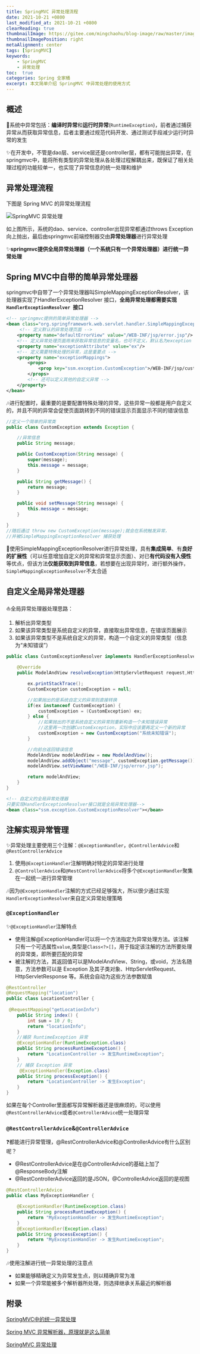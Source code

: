 ```yaml
---
title: SpringMVC 异常处理流程
date: 2021-10-21 +0800
last_modified_at: 2021-10-21 +0800
clearReading: true
thumbnailImage: https://gitee.com/mingchaohu/blog-image/raw/master/image/springMVC_Exception.png
thumbnailImagePosition: right
metaAlignment: center
tags: [SpringMVC]
keywords:
    - SpringMVC
    - 异常处理
toc:  true
categories: Spring 全家桶
excerpt: 本文简单介绍 SpringMVC 中异常处理的使用方式
---
```

<!--toc-->

## 概述

:book:系统中异常包括：**编译时异常**和**运行时异常**(`RuntimeException`)，前者通过捕获异常从而获取异常信息，后者主要通过规范代码开发、通过测试手段减少运行时异常的发生

:sparkles:在开发中，不管是dao层、service层还是controller层，都有可能抛出异常，在springmvc中，能将所有类型的异常处理从各处理过程解耦出来，既保证了相关处理过程的功能较单一，也实现了异常信息的统一处理和维护

## 异常处理流程

下图是 Spring MVC 的异常处理流程

![SpringMVC 异常处理](https://gitee.com/mingchaohu/blog-image/raw/master/image/springMVC_Exception.png)

如上图所示，系统的dao、service、controller出现异常都通过throws Exception向上抛出，最后由springmvc前端控制器交由**异常处理器**进行异常处理

:sparkles:**springmvc提供全局异常处理器（一个系统只有一个异常处理器）进行统一异常处理**

## Spring MVC中自带的简单异常处理器

springmvc中自带了一个异常处理器叫SimpleMappingExceptionResolver，该处理器实现了HandlerExceptionResolver 接口，**全局异常处理都需要实现`HandlerExceptionResolver `接口**

```xml
<!-- springmvc提供的简单异常处理器 -->
<bean class="org.springframework.web.servlet.handler.SimpleMappingExceptionResolver">
     <!-- 定义默认的异常处理页面 -->
    <property name="defaultErrorView" value="/WEB-INF/jsp/error.jsp"/>
    <!-- 定义异常处理页面用来获取异常信息的变量名，也可不定义，默认名为exception --> 
    <property name="exceptionAttribute" value="ex"/>
    <!-- 定义需要特殊处理的异常，这是重要点 --> 
    <property name="exceptionMappings">
        <props>
            <prop key="ssm.exception.CustomException">/WEB-INF/jsp/custom_error.jsp</prop>
        </props>
        <!-- 还可以定义其他的自定义异常 -->
    </property>
</bean>
```

:notes:进行配置时，最重要的是要配置特殊处理的异常，这些异常一般都是用户自定义的，并且不同的异常会促使页面跳转到不同的错误显示页面显示不同的错误信息

```java
//定义一个简单的异常类
public class CustomException extends Exception {

    //异常信息
    public String message;

    public CustomException(String message) {
        super(message);
        this.message = message;
    }

    public String getMessage() {
        return message;
    }

    public void setMessage(String message) {
        this.message = message;
    }

}
//随后通过 throw new CustomException(message);就会在系统触发异常，
//并被SimpleMappingExceptionResolver 捕获处理
```

:notebook:使用SimpleMappingExceptionResolver进行异常处理，具有**集成简单**、有**良好的扩展性**（可以任意增加自定义的异常和异常显示页面）、对已**有代码没有入侵性**等优点，但该方法**仅能获取到异常信息**，若想要在出现异常时，进行额外操作，`SimpleMappingExceptionResolver`不太合适

## 自定义全局异常处理器

:sailboat:全局异常处理器处理思路：

1. 解析出异常类型
2. 如果该异常类型是系统自定义的异常，直接取出异常信息，在错误页面展示
3. 如果该异常类型不是系统自定义的异常，构造一个自定义的异常类型（信息为“未知错误”）

```java
public class CustomExceptionResolver implements HandlerExceptionResolver {

    @Override
    public ModelAndView resolveException(HttpServletRequest request,HttpServletResponse response, Object handler, Exception ex) {

        ex.printStackTrace();
        CustomException customException = null;

        //如果抛出的是系统自定义的异常则直接转换
        if(ex instanceof CustomException) {
            customException = (CustomException) ex;
        } else {
            //如果抛出的不是系统自定义的异常则重新构造一个未知错误异常
            //这里再一次创建CustomException，实际中应该要再定义一个新的异常
            customException = new CustomException("系统未知错误");
        }

        //向前台返回错误信息
        ModelAndView modelAndView = new ModelAndView();
        modelAndView.addObject("message", customException.getMessage());
        modelAndView.setViewName("/WEB-INF/jsp/error.jsp");

        return modelAndView;
    }
}
```

```xml
<!-- 自定义的全局异常处理器
只要实现HandlerExceptionResolver接口就是全局异常处理器-->
<bean class="ssm.exception.CustomExceptionResolver"></bean> 
```

## 注解实现异常管理

:sparkles:异常处理主要使用三个注解：`@ExceptionHandler`，`@ControllerAdvice`和`@RestControllerAdvice`

1. 使用`@ExceptionHandler`注解明确对特定的异常进行处理
2. `@ControllerAdvice`和`@RestControllerAdvice`将多个`@ExceptionHandler`聚集在一起统一进行异常管理

:notes:因为`@ExceptionHandler`注解的方式已经足够强大，所以很少通过实现`HandlerExceptionResolver`来自定义异常处理策略

### `@ExceptionHandler`

:sparkles:`@ExceptionHandler`注解特点

- 使用注解@ExceptionHandler可以将一个方法指定为异常处理方法。该注解只有一个可选属性`value`,类型是`Class<?>[]`，用于指定该注解的方法所要处理的异常类，即所要匹配的异常
- 被注解的方法，其返回值可以是ModelAndView、String，或void，方法名随意，方法参数可以是 Exception 及其子类对象、HttpServletRequest、HttpServletResponse 等。系统会自动为这些方法参数赋值

```java
@RestController
@RequestMapping("location")
public class LocationController {
    
 @RequestMapping("getLocationInfo")
    public String index() {
        int sum = 10 / 0;
        return "locationInfo";
    }
    //捕获 RuntimeException 异常
    @ExceptionHandler(RuntimeException.class)
    public String processRuntimeException() {
        return "LocationController -> 发生RuntimeException";
    }
    // 捕获 Exception 异常
     @ExceptionHandler(Exception.class)
    public String processException() {
        return "LocationController -> 发生Exception";
    }
}
```

如果在每个Controller里面都写异常解析器还是很麻烦的，可以使用`@RestControllerAdvice`或者`@ControllerAdvice`统一处理异常

### `@RestControllerAdvice`&`@ControllerAdvice`

:question:都能进行异常管理，@RestControllerAdvice和@ControllerAdvice有什么区别呢？

- @RestControllerAdvice是在@ControllerAdvice的基础上加了@ResponseBody注解
- @RestControllerAdvice返回的是JSON，@ControllerAdvice返回的是视图

```java
@RestControllerAdvice
public class MyExceptionHandler {

    @ExceptionHandler(RuntimeException.class)
    public String processRuntimeException() {
        return "MyExceptionHandler -> 发生RuntimeException";
    }
    @ExceptionHandler(Exception.class)
    public String processException() {
        return "MyExceptionHandler -> 发生RuntimeException";
    }
}
```

:notes:使用注解进行统一异常处理的注意点

- 如果能够精确定义为异常发生点，则以精确异常为准
- 如果一个异常能被多个解析器所处理，则选择继承关系最近的解析器

## 附录

[SpringMVC中的统一异常处理](https://blog.csdn.net/eson_15/article/details/51731567)

[Spring MVC 异常解析器，原理就是这么简单](https://cloud.tencent.com/developer/article/1650039)

[SpringMVC 异常处理](https://segmentfault.com/a/1190000039333785)



